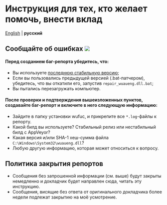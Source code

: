 # Инструкция для тех, кто желает помочь, внести вклад

[English](CONTRIBUTING.md) | **русский**

## Сообщайте об ошибках [![](https://isitmaintained.com/badge/resolution/zeffy/wufuc.svg)](https://isitmaintained.com/project/zeffy/wufuc)

#### Перед созданием баг-репорта убедитесь, что:

- Вы используете [последнюю стабильную версию](../../releases/latest);
- Если вы пользовались предыдущей версией (.bat-патчером), убедитесь, что вы откатили его, запустив `repair_wuaueng.dll.bat`;
- Вы пытались перезагружать компьютер.

#### После проверки и подтверждения вышеизложенных пунктов, создавайте баг-репорт и включите в него следующую информацию:

- Зайдите в папку установки wufuc, и прикрепите все `*.log`-файлы к репорту.
- Какой билд вы используете? Стабильный релиз или нестабильный билд с AppVeyor?
- Какая версия и/или SHA-1 хеш-сумма файла `C:\Windows\System32\wuaueng.dll`?
- Любую другую информацию, которая может относиться к вопросу.

## Политика закрытия репортов

- Сообщения без запрошенной информации (см. выше) будут закрыты немедленно и докладчик будет направлен сюда, читать эту инструкцию.
- Сообщения, висящие без ответа от оригинального докладчика более недели подлежат закрытию на моё усмотрение.
